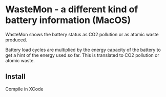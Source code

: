 # WasteMon - a different kind of battery information (MacOS)

WasteMon shows the battery status as CO2 pollution or as atomic waste produced.

Battery load cycles are multiplied by the energy capacity of the battery to get a hint of the energy used so far. This is translated to CO2 pollution or atomic waste.

## Install

Compile in XCode




